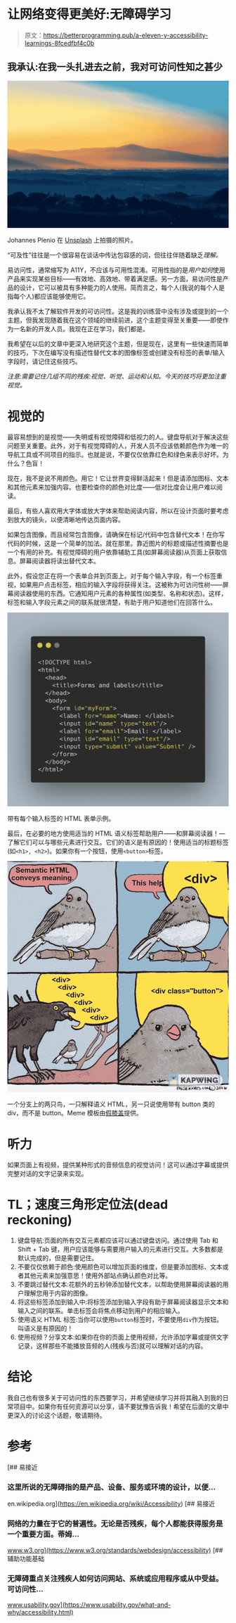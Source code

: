 # 让网络变得更美好:无障碍学习

> 原文：<https://betterprogramming.pub/a-eleven-y-accessibility-learnings-8fcedfbf4c0b>

## 我承认:在我一头扎进去之前，我对可访问性知之甚少

![](img/c3ab0145c333bafa96ab3c161ce5bb10.png)

Johannes Plenio 在 [Unsplash](https://unsplash.com?utm_source=medium&utm_medium=referral) 上拍摄的照片。

“可及性”往往是一个很容易在谈话中传达包容感的词，但往往伴随着缺乏*理解。*

易访问性，通常缩写为 A11Y，不应该与可用性混淆。可用性指的是*用户如何*使用产品来实现某些目标——有效地、高效地、带着满足感。另一方面，易访问性是产品的设计，它可以被具有多种能力的人使用。简而言之，每个人(我说的每个人是指每个人)都应该能够使用它。

我承认我不太了解软件开发的可访问性。这是我的训练营中没有涉及或提到的一个主题，但我发现随着我在这个领域的继续前进，这个主题变得至关重要——即使作为一名新的开发人员。我现在正在学习，我们都是。

我希望在以后的文章中更深入地研究这个主题，但是现在，这里有一些快速而简单的技巧，下次在编写没有描述性替代文本的图像标签或创建没有标签的表单/输入字段时，请记住这些技巧。

*注意:需要记住几组不同的残疾:视觉、听觉、运动和认知。今天的技巧将更加注重视觉。*

# 视觉的

最容易想到的是视觉——失明或有视觉障碍和低视力的人。键盘导航对于解决这些问题至关重要。此外，对于有视觉障碍的人，开发人员不应该依赖颜色作为唯一的导航工具或不同项目的指示。也就是说，不要仅仅依靠红色和绿色来表示好坏。为什么？色盲！

现在，我不是说不用颜色。用它！它让世界变得鲜活起来！但是请添加图标、文本和其他元素来加强内容。也要检查你的颜色对比度——低对比度会让用户难以阅读。

最后，有些人喜欢用大字体或放大字体来帮助阅读内容，所以在设计页面时要考虑到放大的镜头，以便清晰地传达页面内容。

如果包含图像，而且经常包含图像，请确保在标记/代码中包含替代文本！在你写代码的时候，这是一个简单的加法。就在那里。靠近图片的标题或描述性摘要也是一个有用的补充。有视觉障碍的用户依靠辅助工具(如屏幕阅读器)从页面上获取信息。屏幕阅读器将读出替代文本。

此外，假设您正在将一个表单合并到页面上。对于每个输入字段，有一个标签重视，如果用户点击标签，相应的输入字段将获得关注。这被称为可访问性树——屏幕阅读器使用的东西。它通知用户元素的各种属性(如类型、名称和状态)。这样，标签和输入字段元素之间的联系就很清楚，有助于用户知道他们在回答什么。

![](img/2b2652025653d5076772faa349c96c4c.png)

带有每个输入标签的 HTML 表单示例。

最后，在必要的地方使用适当的 HTML 语义标签帮助用户——和屏幕阅读器！—了解它们可以与哪些元素进行交互。它们的语义是有原因的！使用适当的标题标签(如`<h1>, <h2>`)。如果你有一个按钮，使用`<button>`标签。

![](img/9c9534e7fdfb8b7a8985c7b2643b24c0.png)

一个分支上的两只鸟，一只解释语义 HTML，另一只说使用带有 button 类的 div，而不是 button。Meme 模板由[假膝盖](https://falseknees.com/386.html)提供。

# 听力

如果页面上有视频，提供某种形式的音频信息的视觉访问！这可以通过字幕或提供完整对话的文字记录来实现。

# TL；速度三角形定位法(dead reckoning)

1.  键盘导航:页面的所有交互元素都应该可以通过键盘访问。通过使用 Tab 和 Shift + Tab 键，用户应该能够与需要用户输入的元素进行交互。大多数都是默认完成的，但是需要记住。
2.  不要仅仅依赖于颜色:使用颜色可以增加页面的维度，但是要添加图标、文本或者其他元素来加强意思！使用外部站点确认颜色对比等。
3.  不要跳过替代文本:花额外的五秒钟添加替代文本，以帮助使用屏幕阅读器的用户理解您用于内容的图像。
4.  将这些标签添加到输入中:将标签添加到输入字段有助于屏幕阅读器显示文本和输入之间的联系。单击标签会将焦点移动到用户的相应输入。
5.  使用语义 HTML 标签:当你可以使用`button`标签时，不要使用`div`作为按钮。叫语义是有原因的！
6.  使用视频？分享文本:如果你在你的页面上使用视频，允许添加字幕或提供文字记录，这样那些不能播放音频的人(残疾与否)就可以理解对话的内容。

# 结论

我自己也有很多关于可访问性的东西要学习，并希望继续学习并将其融入到我的日常项目中。如果你有任何资源可以分享，请不要犹豫告诉我！希望在后面的文章中更深入的讨论这个话题，敬请期待。

# 参考

[](https://en.wikipedia.org/wiki/Accessibility) [## 易接近

### 这里所说的无障碍指的是产品、设备、服务或环境的设计，以便…

en.wikipedia.org](https://en.wikipedia.org/wiki/Accessibility) [](https://www.w3.org/standards/webdesign/accessibility) [## 易接近

### 网络的力量在于它的普遍性。无论是否残疾，每个人都能获得服务是一个重要方面。蒂姆…

www.w3.org](https://www.w3.org/standards/webdesign/accessibility)  [## 辅助功能基础

### 无障碍重点关注残疾人如何访问网站、系统或应用程序或从中受益。可访问性…

www.usability.gov](https://www.usability.gov/what-and-why/accessibility.html)